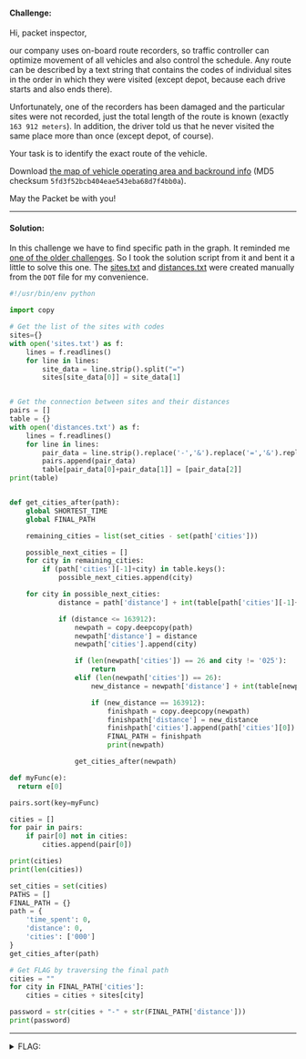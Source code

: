 #### Challenge:

Hi, packet inspector,

our company uses on-board route recorders, so traffic controller can optimize movement of all vehicles and also control the schedule. Any route can be described by a text string that contains the codes of individual sites in the order in which they were visited (except depot, because each drive starts and also ends there).

Unfortunately, one of the recorders has been damaged and the particular sites were not recorded, just the total length of the route is known (exactly `163 912 meters`). In addition, the driver told us that he never visited the same place more than once (except depot, of course).

Your task is to identify the exact route of the vehicle.

Download [the map of vehicle operating area and backround info](./route_tracking.zip ":ignore") (MD5 checksum `5fd3f52bcb404eae543eba68d7f4bb0a`).

May the Packet be with you!

---

#### Solution:

In this challenge we have to find specific path in the graph. It reminded me [one of the older challenges](../../challenges.reply.com-21/aMazing_Super_Power/README.md). So I took the solution script from it and bent it a little to solve this one. The [sites.txt](./sites.txt) and [distances.txt](./distances.txt) were created manually from the `DOT` file for my convenience.

```python
#!/usr/bin/env python

import copy

# Get the list of the sites with codes
sites={}
with open('sites.txt') as f:
    lines = f.readlines()
    for line in lines:
        site_data = line.strip().split("=")
        sites[site_data[0]] = site_data[1]


# Get the connection between sites and their distances
pairs = []
table = {}
with open('distances.txt') as f:
    lines = f.readlines()
    for line in lines:
        pair_data = line.strip().replace('-','&').replace('=','&').replace(',','&').split('&')
        pairs.append(pair_data)
        table[pair_data[0]+pair_data[1]] = [pair_data[2]]
print(table)


def get_cities_after(path):
    global SHORTEST_TIME
    global FINAL_PATH

    remaining_cities = list(set_cities - set(path['cities']))

    possible_next_cities = []
    for city in remaining_cities:
        if (path['cities'][-1]+city) in table.keys():
            possible_next_cities.append(city)

    for city in possible_next_cities:
            distance = path['distance'] + int(table[path['cities'][-1]+city][0])

            if (distance <= 163912):
                newpath = copy.deepcopy(path)
                newpath['distance'] = distance
                newpath['cities'].append(city)

                if (len(newpath['cities']) == 26 and city != '025'):
                    return
                elif (len(newpath['cities']) == 26):
                    new_distance = newpath['distance'] + int(table[newpath['cities'][-1]+newpath['cities'][0]][0])

                    if (new_distance == 163912):
                        finishpath = copy.deepcopy(newpath)
                        finishpath['distance'] = new_distance
                        finishpath['cities'].append(path['cities'][0])
                        FINAL_PATH = finishpath
                        print(newpath)

                get_cities_after(newpath)

def myFunc(e):
  return e[0]

pairs.sort(key=myFunc)

cities = []
for pair in pairs:
    if pair[0] not in cities:
        cities.append(pair[0])

print(cities)
print(len(cities))

set_cities = set(cities)
PATHS = []
FINAL_PATH = {}
path = {
    'time_spent': 0,
    'distance': 0,
    'cities': ['000']
}
get_cities_after(path)

# Get FLAG by traversing the final path
cities = ""
for city in FINAL_PATH['cities']:
    cities = cities + sites[city]

password = str(cities + "-" + str(FINAL_PATH['distance']))
print(password)
```

---

<details><summary>FLAG:</summary>

```
FLAG{SLiH-QPWV-hIm5-hWcU}
```

</details>
<br/>
